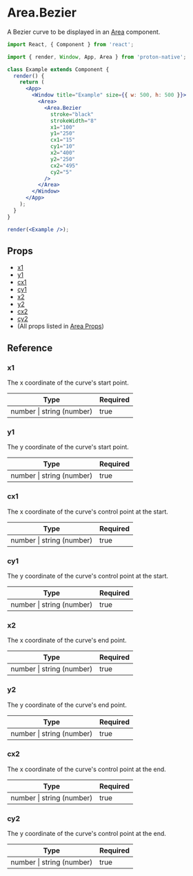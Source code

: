 # Area.Bezier

A Bezier curve to be displayed in an [Area](area.md) component.

```jsx
import React, { Component } from 'react';

import { render, Window, App, Area } from 'proton-native';

class Example extends Component {
  render() {
    return (
      <App>
        <Window title="Example" size={{ w: 500, h: 500 }}>
          <Area>
            <Area.Bezier
              stroke="black"
              strokeWidth="8"
              x1="100"
              y1="250"
              cx1="15"
              cy1="10"
              x2="400"
              y2="250"
              cx2="495"
              cy2="5"
            />
          </Area>
        </Window>
      </App>
    );
  }
}

render(<Example />);
```

## Props

* [x1](#x1)
* [y1](#y1)
* [cx1](#cx1)
* [cy1](#cy1)
* [x2](#x2)
* [y2](#y2)
* [cx2](#cx2)
* [cy2](#cy2)
* (All props listed in [Area Props](area_props.md))

## Reference

### x1

The x coordinate of the curve's start point.

| **Type**                      | **Required** |
| ----------------------------- | ------------ |
| number &#x7c; string (number) | true         |

### y1

The y coordinate of the curve's start point.

| **Type**                      | **Required** |
| ----------------------------- | ------------ |
| number &#x7c; string (number) | true         |

### cx1

The x coordinate of the curve's control point at the start.

| **Type**                      | **Required** |
| ----------------------------- | ------------ |
| number &#x7c; string (number) | true         |

### cy1

The y coordinate of the curve's control point at the start.

| **Type**                      | **Required** |
| ----------------------------- | ------------ |
| number &#x7c; string (number) | true         |

### x2

The x coordinate of the curve's end point.

| **Type**                      | **Required** |
| ----------------------------- | ------------ |
| number &#x7c; string (number) | true         |

### y2

The y coordinate of the curve's end point.

| **Type**                      | **Required** |
| ----------------------------- | ------------ |
| number &#x7c; string (number) | true         |

### cx2

The x coordinate of the curve's control point at the end.

| **Type**                      | **Required** |
| ----------------------------- | ------------ |
| number &#x7c; string (number) | true         |

### cy2

The y coordinate of the curve's control point at the end.

| **Type**                      | **Required** |
| ----------------------------- | ------------ |
| number &#x7c; string (number) | true         |
